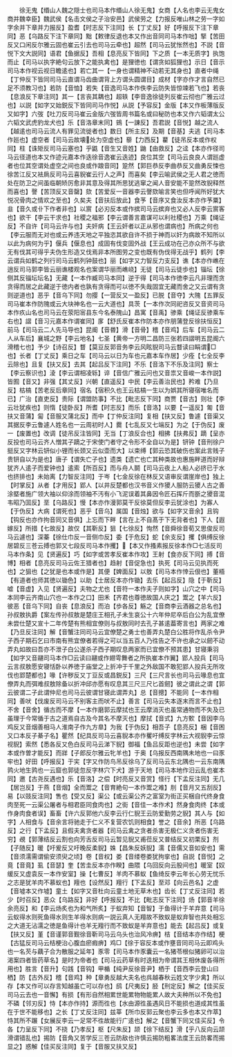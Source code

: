<!-- { "loadSidebar": true } -->
　　徐无鬼【缗山人魏之隠士也司马本作缗山人徐无鬼】女商【人名也李云无鬼女商并魏幸臣】魏武侯【名击文侯之子治安邑】武侯劳之【力报反唯山林之劳一字如字余并下章并力报反】盈耆【时志反下注同】长【丁丈反】好【呼报反下注下章同】恶【乌路反下注下章同】黜【敕律反退也本又作出音同司马本作咄】掔【苦田反又口闲反尔雅云固也崔云引去也司马云牵也】超然【司马云犹怅然也】不説【音悦下文大説同】语君【鱼据反】吾相【息亮反下皆同】下之质【一本无质字】执饱而止【司马以执字絶句云放下之能执禽也】是狸徳也【谓贪如狐狸也】示日【音示司马本作视云视日瞻逺也】若亡其一【一身也谓精神不动若无其身也】直者中绳【丁仲反下皆同司马云直谓马齿曲谓背上方谓头圆谓目】成材【字亦作才言自然已足不须教习也】若防【音恤】若失【音逸司马本作佚李云防失皆惊竦若飞也】若丧【息浪反下章注同】其一【言丧其耦也】超轶【李音逸徐徒列反崔云彻也广雅云过也】以説【如字又始鋭反下皆同司马作悦】从説【予容反】金版【本又作板薄版反又如字】六弢【吐刀反司马崔云金版六弢皆周书篇名或曰秘防也本又作六韬谓太公六韬文武虎豹龙犬也】乐【音洛章末同】鴳【一諌反】吾君説【音悦】越之流人【越逺也司马云流人有罪见流徙者也】数日【所主反】及期【音基】夫逃【司马本作廵也】虚空者【司马云故壊处为空虚也】藜【力西反】藋【徒吊反本或作权同】柱【诛矩反司马云塞也】乎鼪【音生又音姓】鼬【由救反】之迳【本亦作径司马云径道也本又作迹元嘉本作迭徐音逸崔云迭迹】良位其空【司马云良良人谓廵虚者也位其空谓处虚空之间也良或作踉音同】跫然【郭巨恭反李曲恭反又曲勇反悚也徐苦江反又袪扄反司马云喜貎崔云行人之声】而喜矣【李云喻武侯之无人君之徳而处在防卫之间虽临朝矫厉愈非其意及得其所思犹逃窜之闻人音安能不跫然改貎释然而喜也】謦【苦顶反又音罄】欬【苦爱反一音器李云謦欬喻言笑也但呼闻所好犹大悦况骨肉之情欢之至也】久矣夫【音扶后放此】食芧【音序又食汝反本亦作芧粟】韭【音久或卝下作者非也】以賔【必刃反本或作摈司马云摈弃也又必人反李云賔客也】欲干【李云干求也】社稷之福邪【李云谓善言嘉谋可以利社稷也】万乘【绳证反】不自许【司马云许与也】夫奸病【王云奸者以正从邪也谓病也】所病之何也【李云服而无对也或云养违天地之平独恣其欲自许不损于神而以奸为病故不知所以以此为病何为乎】偃兵【偃息也】成固有伐变固外战【王云成功在己亦众所不与欲无有伐其可得乎夫伪生形造又伐焉非本所图劳之变也既有伪伐得无战乎】鹤列【李云谓兵如鹤之列行司马云鹤列钟鼓也】丽【如字又力智反力支反】谯【本亦作嶕在逍反司马郭李皆云丽谯楼观名也案谓华丽而嶕峣】无徒【司马云徒歩也】锱坛【徐侧其反锱坛坛名】无藏【一本作臧司马本同】逆于得【司马本作徳李云凡非理而贪贪得而居之此藏逆于徳内者也孰有贪得而可以徳不失哉固宜无藏而舍之又云谓有贪则逆道也】恶乎【音乌下同】勿撄【一营反又一盈反】已脱【音夺】大隗【五罪反司马崔本作防隗或云大块神名也一云大道也】具茨【一本作次同祀咨反又音资司马本作疚山名也司马云在荥阳宻县东今名泰隗山】昌寓【音禹】骖乘【绳证反骖乘车右也】謵【音习元嘉本作谓崔同】扅【舒氏反崔本作防本亦作朋蒲登反徐扶恒反】前马【司马云二人先马导也】昆阍【音昬】滑【音骨】稽【音鸡】后车【司马云二人从车后】襄城之野【李云地名】七圣【黄帝一方明二昌防三张若四謵明五昆阍六滑稽七也】予少【诗召反】瞀【莫豆反郭音务李云风眩貎司马云瞀读曰睊谓□也】长者【丁丈反】乘日之车【司马云以日为车也元嘉本车作居】少痊【七全反李云除也】且复【扶又反】去其【起吕反下注同】不乐【音洛下不乐及注同】察士【李云察识也】淩【李云谓相凌轹】谇【音信广雅云问也又音祟又音峻一本作説】皆囿【音又】非强【其丈反】兴朝【直遥反】中民【李云善治民也】矜难【乃旦反】枯槁【苦老反后章同】宿名【宿积久也王云枯槁一生以为娯其所寝宿唯名而已】广治【直吏反】贵际【谓盟防事】不比【毗志反下同】商贾【音古】则壮【李云壮犹疾也】则惰【徒卧反】所耆【时志反】而乐【音洛】以要【一遥反】匍【音扶又音蒲】匐【音服又蒲北反】而中【丁仲反注同】复相【扶又反】鲁遽【音渠又其据反李云鲁遽人姓名也一云周初时人】爨【七乱反又七端反】为之【于伪反】废一【废置也】改调【徒吊反注皆同】无当【丁浪反合也】相拂【扶弗反】蹢【呈亦反投也司马云齐人憎其子蹢之于宋使门者守之令形不全自以为是】钘钟【音刑徐户挺反又字林云钘似小锂而长颈又云似壶而大】以束缚【郭云恐其破伤也案此言贱子贵钘自以为是也】唐子【谓失亡子也】遗类【遗亡也亡其种类故也惠施畔道而好辩犹齐人逺子而爱钟也】逺索【所百反】而与舟人鬬【司马云夜上人船人必挤已于水也挤排也】未始离【力智反注同】于岑【七金反徐在林反又语审反谓崖岸也】独上【时掌反】从者【才用反】郢人【以井反楚都也汉书音义作獿人服防云獿人古之善涂塈者施广领大袖以仰涂而领袖不汚有小飞泥误着其鼻因令匠石挥斤而斵之獿音混韦昭乃囬反】垩【乌路反】慢【本亦作漫郭莫干反徐莫但反李云犹涂也】为寡人【于伪反】大病【谓死也】恶乎【音乌】属国【音烛】欲与【如字又音余】且钩【钩反也亦作拘音同又音俱】上忘而下畔【言在上不自髙于下无背者也】下人【遐嫁反】所措【七故反】故仅【其靳反】狙【七徐反】恂然【音舜徐音荀又思俊反司马云遽也】深蓁【徐仕巾反一音侧巾反】委【于危反】蛇【余支反】攫【俱缚反徐居碧反三苍云搏也郭又七段反司马本作攫】【本又作搔素报反徐本作□七活反司马本作条】见【贤遍反】巧【如字或苦孝反崔本作攻】王射【食亦反下同】搏【音博】相者【息亮反司马云佐王猎者也】趋射【音促急也】执死【司马云见执而死也】之狙也【之犹是也本或作是】其便【婢面反】以敖【司马本作悻云佷也】董梧【有道者也师其徳以锄色】以助【士居反本亦作锄】去乐【起吕反】隐【于靳反】嘘【音虚】入见【贤遍反】夫物之尤也【音符一本作夫子则如字】山穴之中【司马本同李云齐南山穴也一本作之口】田禾【齐君也尊徳故国人庆之】鬻之【羊六反】彼恶【音乌下同】自丧【息浪反】而泊【歩各反】觞之【音商李云酒器之总名也】孙叔敖执爵【案左传孙叔敖是楚庄王相孔子未生哀公十六年仲尼卒后白公为乱宜僚未尝仕楚又宣十二年传楚有熊相宜僚则与叔敖同时去孔子甚逺葢寄言也】两家之难【乃旦反注同】解【音蟹注同司马云宜僚楚之勇士也善弄丸楚白公胜将作乱杀令尹子西子期石乞曰市南有熊宜僚者若得之可以当五百人乃徃告之不许也承之以劒不动弄丸如故曰吾亦不泄子白公遂杀子西子期叹息两家而已宜僚不预其患】甘寝秉羽【如字又音翮司马本作□云读曰翮或作翅雩舞者之所执崔本作翼】郢人投兵【司马云言叔敖愿安寝恬卧以养徳于庙堂之上折冲于千里之外敌国不敢犯郢人投兵无所攻伐也郢楚都也】喙【许秽反又丁豆反或昌鋭反】三尺【三尺言长也司马云喙息也宜僚弄丸而弭难叔敖除备以折冲邱亦愿有叹息其三尺三尺匕首劒】彼之谓此之谓【郭云彼谓二子此谓仲尼也司马云彼谓甘寝此谓弄丸】总【音摠】不能同【一本作相同】善吠【伐废反司马云不别客主而吠不止】善言【司马云失本逐末而言不止也】不舍【音舍】循古而不摩【一本作磨郭云摩拭也王云摩消灭也虽常通物而不失及已虽理于今常循于古之道焉自古及今其名不摩灭也】摩拭【音式】九方歅【音因李乌鸡反又音烟善相马人淮南子作九方臯】为我【于伪反】相吾子【息亮反】梱【音困又口本反子綦子名】瞿然【纪具反司马云喜貎本亦作矍吁缚反字林云大视貎李云惊视貎】索然【悉各反又色白反司马云涕下貎】御福【鱼吕反距也逆也】未尝【如字本或作曽才能反】而牂【子郎反尔雅云牝羊也】于奥【乌报反西南隅未地也一曰豕牢也】好田【呼报反】于宎【字又作防鸟吊反徐乌了反司马云东北隅也一云东南隅鹑火地生鹑也一云窟也郭徒忽反字林穴下犬】游于天地【司马本地作汨云乱也崔本同】邀【古尧反遇也】乐【音洛】之偿【时亮反又音赏】怪行【下孟反注同】无几【居岂反】于燕【音烟】全而鬻之【音育絶句一本作鬻之难】刖【音月又五刮反】易【以豉反注同】售也【受又反】渠公【或云渠公齐之富室为街正买梱自代终身食肉至死一云渠公屠者与相君臣同食肉也】之街【音佳一本作术】然身食肉终【本或作身肉食者误】畜畜【许六反郭他六反李云行仁貎王云防爱勤劳之貎】其人与【如字】人相食与【音余言将驰走于仁义不复营农饥则相食】誉之【音余】所恶【乌路反】之行【下孟反】且假夫禽贪者器【司马云禽之贪者杀害无极仁义贪者伤害无穷】覕【郭薄结反云割也向芳舌反司马云暂见貎又甫莅反又普结反又初栗反】剂【子随反】暖【吁爰反又吁晚反柔貎】姝【昌朱反妖貎】濡【音儒又音如安也】需【音须濡需谓偷安须臾之顷】卷【音权】娄【音缕卷娄犹拘挛也】自説【音悦】之竟【音竟】虱【音瑟】奎【苦圭反本亦作睽】曲隈【乌回反向云股间也】暖室【奴缓反又虚袁反一本作安室】操【七曹反】羊肉不慕蚁【鱼绮反李云年长心劳无忧乐之志是犹羊肉不慕蚁也】羶也【设然反】羶行【下孟反】至邓【向云邑名】之虚【音墟本又作墟】童土【如字又音杜向云童土地无草木也】齿长【丁丈反注同】若少【时召反】恶众【乌路反】非好【呼报反】不比【毗志反下注同】炀【郭音羊徐余亮反】和【李云炀炙也为和气所炙】于蚁弃知【音智】于鱼得计于羊弃意【司马云蚁得水则死鱼得水则生羊得水则病一説云真人无羶故不致蚁是蚁弃智也共处相忘之大道无沾濡之徳是鱼得计也羊无羶行而不致蚁是羊弃意也】能去【起吕反】或复【扶又反】堇【音谨郭音觐徐音靳司马云乌头也治风冷痹】桔【音结本亦作结】梗【古猛反司马云桔梗治心腹血瘀瘕痹】鸡□【徐于容反本或作壅音同司马云即鸡头也一名芡与藕子合为散服之延年】豕零【司马本作豕囊云一名猪苓根似猪卵可以治渇案四者皆药草名】是时为帝者也【司马云药草有时迭相为帝谓其王相休废各得所用也】胜言【音升】句践【音钩】甲楯【纯尹反徐音尹】栖于【音西李云登山曰栖】防【古外反】稽【音鸡】种【章勇反越大夫名也呉越春秋云姓文字少禽】所以存【本又作可以存言知越虽亡可以存也】鸱【尺夷反】胫【刑定反】解之【佳买反司马云去也一音懈】有损【有形自然相累世能累物物能累人故大夫种所以不免也】不磷【邻刃反】恃【本亦作持】源而徃也【水由源徃虽遇风日不能损也道成其性虽在于世不能移也】之长【丁丈反注同】兹莘【所巾反郭云聚也李云多也本又作萃】恃其所不蹍【女展反李云一足常不徃故能行广逺也】解之【音蟹下同又佳买反】令各【力呈反下同】不挠【乃孝反】枢【尺朱反】颉【徐下结反】滑【乎八反向云颉滑谓错乱也】掦防【音角又苦学反三苍云防敌也许慎云掦防粗畧法度王云防畧而掦显之】惑解【佳买反注同】复于【音服又扶又反】
